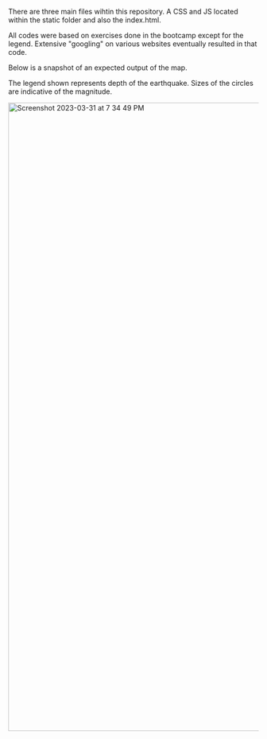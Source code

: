 There are three main files wihtin this repository.  A CSS and JS located within the static folder and also the index.html.

All codes were based on exercises done in the bootcamp except for the legend.  Extensive "googling" on various websites eventually resulted in that code.


Below is a snapshot of an expected output of the map.  

The legend shown represents depth of the earthquake.  Sizes of the circles are indicative of the magnitude.



<img width="1264" alt="Screenshot 2023-03-31 at 7 34 49 PM" src="https://user-images.githubusercontent.com/115322974/229261955-cf7d13d5-62ec-4f64-938a-89d4e58e762a.png">
